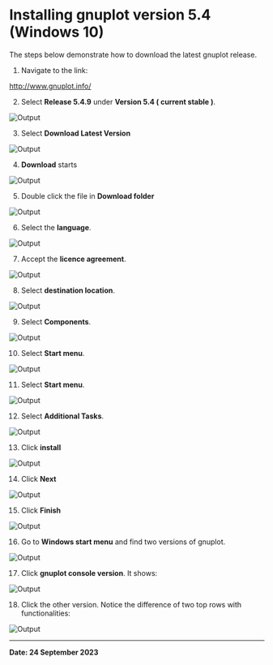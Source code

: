 # **Installing gnuplot version 5.4 (Windows 10)**


The steps below demonstrate how to download the latest gnuplot release. 

1. Navigate to the link:

http://www.gnuplot.info/


2. Select **Release 5.4.9** under **Version 5.4 ( current stable )**.

![Output](images/gnuplot_homepage.PNG)


3. Select **Download Latest Version**

![Output](images/gnuplot_download.PNG)


4. **Download** starts

![Output](images/gnuplot_downloading.PNG)


5. Double click the file in **Download folder**

![Output](images/gnuplot_download_folder.PNG)


6. Select the **language**.

![Output](images/gnuplot_select_language.PNG)


7. Accept the **licence agreement**.

![Output](images/gnuplot_licence.PNG)

8. Select **destination location**. 

![Output](images/gnuplot_default_location.PNG)

9. Select **Components**. 

![Output](gnuplot_select_components.PNG)

10. Select **Start menu**. 

![Output](images/gnuplot_start_menu_folder.PNG)

11. Select **Start menu**. 

![Output](images/gnuplot_start_menu_folder.PNG)

12. Select **Additional Tasks**. 

![Output](images/gnuplot_select_additional_tasks.PNG)

13. Click **install**

![Output](images/gnuplot_ready_to_install.PNG)

14. Click **Next**

![Output](images/gnuplot_information.PNG)

15. Click **Finish**

![Output](images/gnuplot_finish.PNG)

16. Go to **Windows start menu** and find two versions of gnuplot.

![Output](images/gnuplot_start_menu.png)

17. Click **gnuplot console version**. It shows:

![Output](images/gnuplot_console_version.PNG)

18. Click the other version. Notice the difference of two top rows with functionalities:

![Output](images/gnuplot_gui_version.PNG)

----
**Date: 24 September 2023**
